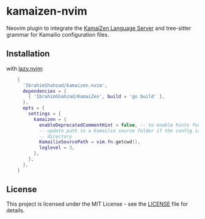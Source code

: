 # kamaizen-nvim

Neovim plugin to integrate the [KamaiZen Language Server](https://github.com/IbrahimShahzad/KamaiZen) and tree-sitter grammar for Kamailio configuration files.

## Installation

with [lazy.nvim](https://github.com/folke/lazy.nvim):
```lua
    {
      'IbrahimShahzad/kamaizen.nvim',
      dependencies = {
        { 'IbrahimShahzad/KamaiZen', build = 'go build' },
      },
      opts = {
        settings = {
          kamaizen = {
            enableDeprecatedCommentHint = false, -- to enable hints for '#' comments
            -- update path to a kamailio source folder if the config is in a different
            -- directory
            KamailioSourcePath = vim.fn.getcwd(),
            loglevel = 3,
          },
        },
      },
    }
```

## License

This project is licensed under the MIT License - see the [LICENSE](./LICENSE) file for details.
